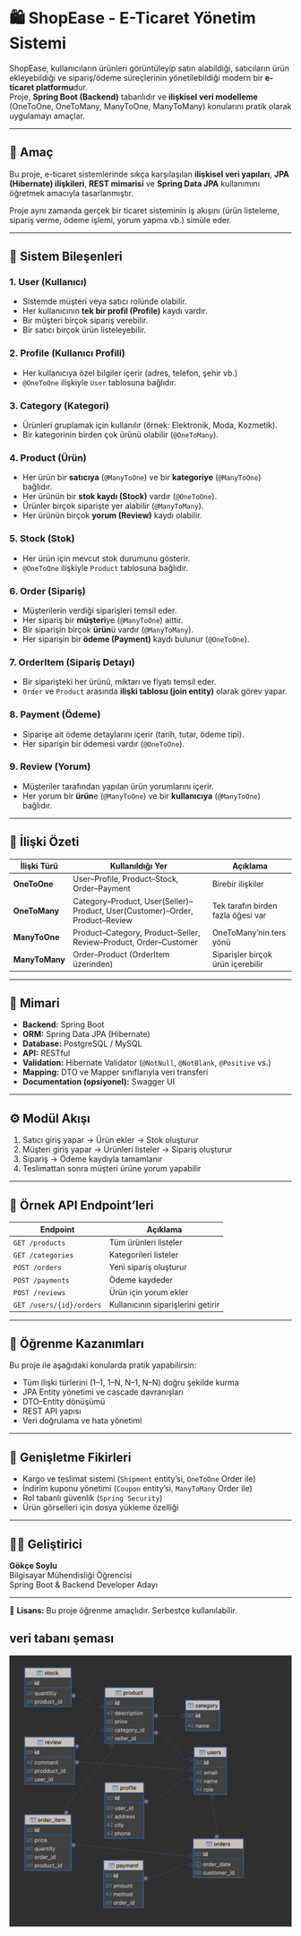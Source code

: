 # 🛍️ ShopEase - E-Ticaret Yönetim Sistemi

ShopEase, kullanıcıların ürünleri görüntüleyip satın alabildiği, satıcıların ürün ekleyebildiği ve sipariş/ödeme süreçlerinin yönetilebildiği modern bir **e-ticaret platformu**dur.  
Proje, **Spring Boot (Backend)** tabanlıdır ve **ilişkisel veri modelleme** (OneToOne, OneToMany, ManyToOne, ManyToMany) konularını pratik olarak uygulamayı amaçlar.

---

## 🚀 Amaç

Bu proje, e-ticaret sistemlerinde sıkça karşılaşılan **ilişkisel veri yapıları**, **JPA (Hibernate) ilişkileri**, **REST mimarisi** ve **Spring Data JPA** kullanımını öğretmek amacıyla tasarlanmıştır.

Proje aynı zamanda gerçek bir ticaret sisteminin iş akışını (ürün listeleme, sipariş verme, ödeme işlemi, yorum yapma vb.) simüle eder.

---

## 🧩 Sistem Bileşenleri

### 1. **User (Kullanıcı)**
- Sistemde müşteri veya satıcı rolünde olabilir.
- Her kullanıcının **tek bir profil (Profile)** kaydı vardır.
- Bir müşteri birçok sipariş verebilir.
- Bir satıcı birçok ürün listeleyebilir.

### 2. **Profile (Kullanıcı Profili)**
- Her kullanıcıya özel bilgiler içerir (adres, telefon, şehir vb.)
- `@OneToOne` ilişkiyle `User` tablosuna bağlıdır.

### 3. **Category (Kategori)**
- Ürünleri gruplamak için kullanılır (örnek: Elektronik, Moda, Kozmetik).
- Bir kategorinin birden çok ürünü olabilir (`@OneToMany`).

### 4. **Product (Ürün)**
- Her ürün bir **satıcıya** (`@ManyToOne`) ve bir **kategoriye** (`@ManyToOne`) bağlıdır.
- Her ürünün bir **stok kaydı (Stock)** vardır (`@OneToOne`).
- Ürünler birçok siparişte yer alabilir (`@ManyToMany`).
- Her ürünün birçok **yorum (Review)** kaydı olabilir.

### 5. **Stock (Stok)**
- Her ürün için mevcut stok durumunu gösterir.
- `@OneToOne` ilişkiyle `Product` tablosuna bağlıdır.

### 6. **Order (Sipariş)**
- Müşterilerin verdiği siparişleri temsil eder.
- Her sipariş bir **müşteri**ye (`@ManyToOne`) aittir.
- Bir siparişin birçok **ürün**ü vardır (`@ManyToMany`).
- Her siparişin bir **ödeme (Payment)** kaydı bulunur (`@OneToOne`).

### 7. **OrderItem (Sipariş Detayı)**
- Bir siparişteki her ürünü, miktarı ve fiyatı temsil eder.
- `Order` ve `Product` arasında **ilişki tablosu (join entity)** olarak görev yapar.

### 8. **Payment (Ödeme)**
- Siparişe ait ödeme detaylarını içerir (tarih, tutar, ödeme tipi).
- Her siparişin bir ödemesi vardır (`@OneToOne`).

### 9. **Review (Yorum)**
- Müşteriler tarafından yapılan ürün yorumlarını içerir.
- Her yorum bir **ürün**e (`@ManyToOne`) ve bir **kullanıcıya** (`@ManyToOne`) bağlıdır.

---

## 🔗 İlişki Özeti

| İlişki Türü | Kullanıldığı Yer | Açıklama |
|--------------|------------------|-----------|
| **OneToOne** | User–Profile, Product–Stock, Order–Payment | Birebir ilişkiler |
| **OneToMany** | Category–Product, User(Seller)–Product, User(Customer)–Order, Product–Review | Tek tarafın birden fazla öğesi var |
| **ManyToOne** | Product–Category, Product–Seller, Review–Product, Order–Customer | OneToMany’nin ters yönü |
| **ManyToMany** | Order–Product (OrderItem üzerinden) | Siparişler birçok ürün içerebilir |

---

## 🧠 Mimari

- **Backend:** Spring Boot  
- **ORM:** Spring Data JPA (Hibernate)  
- **Database:** PostgreSQL / MySQL  
- **API:** RESTful  
- **Validation:** Hibernate Validator (`@NotNull`, `@NotBlank`, `@Positive` vs.)  
- **Mapping:** DTO ve Mapper sınıflarıyla veri transferi  
- **Documentation (opsiyonel):** Swagger UI  

---

## ⚙️ Modül Akışı

1. Satıcı giriş yapar → Ürün ekler → Stok oluşturur  
2. Müşteri giriş yapar → Ürünleri listeler → Sipariş oluşturur  
3. Sipariş → Ödeme kaydıyla tamamlanır  
4. Teslimattan sonra müşteri ürüne yorum yapabilir  

---

## 🧾 Örnek API Endpoint’leri

| Endpoint | Açıklama |
|-----------|-----------|
| `GET /products` | Tüm ürünleri listeler |
| `GET /categories` | Kategorileri listeler |
| `POST /orders` | Yeni sipariş oluşturur |
| `POST /payments` | Ödeme kaydeder |
| `POST /reviews` | Ürün için yorum ekler |
| `GET /users/{id}/orders` | Kullanıcının siparişlerini getirir |

---

## 🧪 Öğrenme Kazanımları

Bu proje ile aşağıdaki konularda pratik yapabilirsin:
- Tüm ilişki türlerini (1–1, 1–N, N–1, N–N) doğru şekilde kurma
- JPA Entity yönetimi ve cascade davranışları
- DTO–Entity dönüşümü
- REST API yapısı
- Veri doğrulama ve hata yönetimi

---

## 📌 Genişletme Fikirleri
- Kargo ve teslimat sistemi (`Shipment` entity’si, `OneToOne` Order ile)
- İndirim kuponu yönetimi (`Coupon` entity’si, `ManyToMany` Order ile)
- Rol tabanlı güvenlik (`Spring Security`)
- Ürün görselleri için dosya yükleme özelliği

---

## 🧑‍💻 Geliştirici
**Gökçe Soylu**  
Bilgisayar Mühendisliği Öğrencisi  
Spring Boot & Backend Developer Adayı  

---

📄 **Lisans:** Bu proje öğrenme amaçlıdır. Serbestçe kullanılabilir.


## veri tabanı şeması
![alt text](ecommerce-db.png)